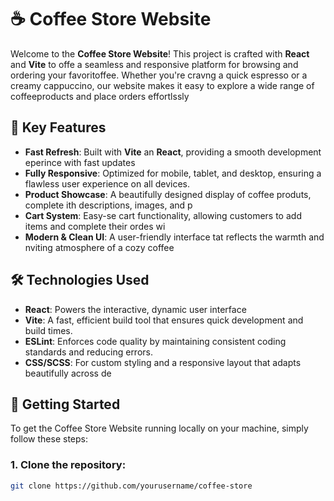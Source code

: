 # ☕ Coffee Store Website
Welcome to the **Coffee Store Website**! This project is crafted with **React** and **Vite** to offe a seamless and responsive platform for browsing and ordering your favoritoffee. Whether you're cravng a quick espresso or a creamy cappuccino, our website makes it easy to explore a wide range of coffeeproducts and place orders effortlssly

## 🚀 Key Features

- **Fast Refresh**: Built with **Vite** an **React**, providing a smooth development eperince with fast updates
- **Fully Responsive**: Optimized for mobile, tablet, and desktop, ensuring a flawless user experience on all devices.
- **Product Showcase**: A beautifully designed display of coffee produts, complete ith descriptions, images, and p
- **Cart System**: Easy-se cart functionality, allowing customers to add items and complete their ordes wi
- **Modern & Clean UI**: A user-friendly interface tat reflects the warmth and nviting atmosphere of a cozy coffee

## 🛠️ Technologies Used

- **React**: Powers the interactive, dynamic user interface
- **Vite**: A fast, efficient build tool that ensures quick development and build times.
- **ESLint**: Enforces code quality by maintaining consistent coding standards and reducing errors.
- **CSS/SCSS**: For custom styling and a responsive layout that adapts beautifully across de

## 🚀 Getting Started

To get the Coffee Store Website running locally on your machine, simply follow these steps:

### 1. Clone the repository:

```bash
git clone https://github.com/yourusername/coffee-store

